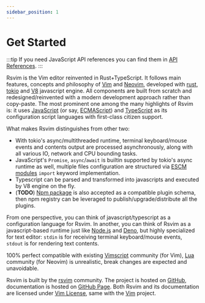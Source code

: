 ```yaml
---
sidebar_position: 1
---
```


# Get Started

:::tip
If you need JavaScript API references you can find them in [API References](/docs/api/introduction).
:::

Rsvim is the Vim editor reinvented in Rust+TypeScript. It follows main features, concepts and philosophy of [Vim](https://www.vim.org/) and [Neovim](https://neovim.io/), developed with [rust](https://www.rust-lang.org/), [tokio](https://tokio.rs/) and [V8](https://v8.dev/) javascript engine. All components are built from scratch and redesigned/reinvented with a modern development approach rather than copy-paste. The most prominent one among the many highlights of Rsvim is: it uses [JavaScript](https://developer.mozilla.org/en-US/docs/Web/JavaScript) (or say, [ECMAScript](https://developer.mozilla.org/en-US/docs/Glossary/ECMAScript)) and [TypeScript](https://www.typescriptlang.org/) as its configuration script languages with first-class citizen support.

What makes Rsvim distinguishes from other two:

- With tokio's async/multithreaded runtime, terminal keyboard/mouse events and contents output are processed asynchronously, along with all various IO, network and CPU bounding tasks.
- JavaScript's `Promise`, `async`/`await` is builtin supported by tokio's async runtime as well, multiple files configuration are structured via [ESCM modules](https://tc39.es/ecma262/multipage/ecmascript-language-scripts-and-modules.html) `import` keyword implementation.
- Typescript can be parsed and transformed into javascripts and executed by V8 engine on the fly.
- (**TODO**) [Npm package](https://www.npmjs.com/) is also accepted as a compatible plugin schema, then npm registry can be leveraged to publish/upgrade/distribute all the plugins.

From one perspective, you can think of javascript/typescript as a configuration language for Rsvim. In another, you can think of Rsvim as a javascript-based runtime just like [Node.js](https://nodejs.org/) and [Deno](https://deno.com/), but highly specialized for text editor: `stdin` is for receiving terminal keyboard/mouse events, `stdout` is for rendering text contents.

100% perfect compatible with existing [Vimscript](https://en.wikipedia.org/wiki/Vimscript) community (for Vim), [Lua](https://neovim.io/doc/user/lua.html) community (for Neovim) is unrealistic, break changes are expected and unavoidable.

Rsvim is built by the [rsvim](https://github.com/rsvim) community. The project is hosted on [GitHub](https://github.com/rsvim/rsvim), documentation is hosted on [GitHub Page](https://rsvim.github.io/). Both Rsvim and its documentation are licensed under [Vim License](https://github.com/rsvim/rsvim/blob/main/LICENSE.txt), same with the [Vim](https://github.com/vim/vim) project.
